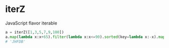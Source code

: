 # iterZ
JavaScript flavor iterable

```python
a = iterZ([1,3,5,7,9,100])
a.map(lambda x:x+65).filter(lambda x:x<=90).sorted(key=lambda x:-x).map(lambda x:chr(x)).reduce(lambda a,b:a+b)
# 'JHFDB'
